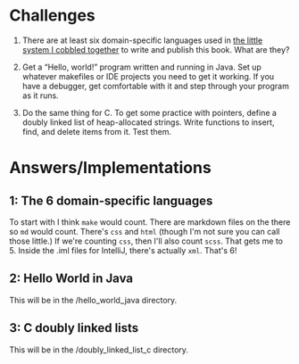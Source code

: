 # Challenges
1. There are at least six domain-specific languages used in [the little system I 
cobbled together](https://github.com/munificent/craftinginterpreters) to write and 
publish this book. What are they?

2. Get a “Hello, world!” program written and running in Java. Set up whatever 
makefiles or IDE projects you need to get it working. If you have a debugger, get 
comfortable with it and step through your program as it runs.

3. Do the same thing for C. To get some practice with pointers, define a doubly 
linked list of heap-allocated strings. Write functions to insert, find, and delete 
items from it. Test them.

# Answers/Implementations
## 1: The 6 domain-specific languages
To start with I think `make` would count. There are markdown files on the there so
`md` would count. There's `css` and `html` (though I'm not sure you can call those
little.) If we're counting `css`, then I'll also count `scss`. That gets me to 5.
Inside the .iml files for IntelliJ, there's actually `xml`. That's 6!

## 2: Hello World in Java
This will be in the /hello_world_java directory.

## 3: C doubly linked lists
This will be in the /doubly_linked_list_c directory.
